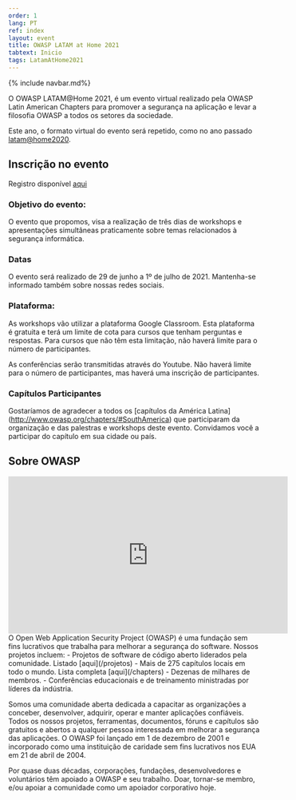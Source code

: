 ```yaml
---
order: 1
lang: PT
ref: index
layout: event
title: OWASP LATAM at Home 2021
tabtext: Inicio
tags: LatamAtHome2021
---
```

{% include navbar.md%}

O OWASP LATAM@Home 2021, é um evento virtual realizado pela OWASP Latin American Chapters para promover a segurança na aplicação e levar a filosofia OWASP a todos os setores da sociedade.

Este ano, o formato virtual do evento será repetido, como no ano passado [latam@home2020](/wwww-event-2020-latam-at-home/).

## Inscrição no evento
Registro disponível [aqui](https://www.eventbrite.com/e/owasp-latamhome-2021-registration-153357174437)

### Objetivo do evento:
O evento que propomos, visa a realização de três dias de workshops e apresentações simultâneas praticamente sobre temas relacionados à segurança informática.

### Datas
O evento será realizado de 29 de junho a 1º de julho de 2021. Mantenha-se informado também sobre nossas redes sociais.

### Plataforma:
As workshops vão utilizar a plataforma Google Classroom. Esta plataforma é gratuita e terá um limite de cota para cursos que tenham perguntas e respostas. Para cursos que não têm esta limitação, não haverá limite para o número de participantes.

As conferências serão transmitidas através do Youtube. Não haverá limite para o número de participantes, mas haverá uma inscrição de participantes.

### Capítulos Participantes
Gostaríamos de agradecer a todos os [capítulos da América Latina] (http://www.owasp.org/chapters/#SouthAmerica) que participaram da organização e das palestras e workshops deste evento. Convidamos você a participar do capítulo em sua cidade ou país.

## Sobre OWASP
<iframe width="560" height="315" src="https://www.youtube.com/embed/yD_Dd8Z8jDA" title="YouTube video player" frameborder="0" allow="accelerometer; autoplay; clipboard-write; encrypted-media; gyroscope; picture-in-picture" allowfullscreen></iframe>
O Open Web Application Security Project (OWASP) é uma fundação sem fins lucrativos que trabalha para melhorar a segurança do software. Nossos projetos incluem:
- Projetos de software de código aberto liderados pela comunidade. Listado [aqui](/projetos)
- Mais de 275 capítulos locais em todo o mundo. Lista completa [aqui](/chapters)
- Dezenas de milhares de membros.
- Conferências educacionais e de treinamento ministradas por líderes da indústria.

Somos uma comunidade aberta dedicada a capacitar as organizações a conceber, desenvolver, adquirir, operar e manter aplicações confiáveis. Todos os nossos projetos, ferramentas, documentos, fóruns e capítulos são gratuitos e abertos a qualquer pessoa interessada em melhorar a segurança das aplicações. O OWASP foi lançado em 1 de dezembro de 2001 e incorporado como uma instituição de caridade sem fins lucrativos nos EUA em 21 de abril de 2004.

Por quase duas décadas, corporações, fundações, desenvolvedores e voluntários têm apoiado a OWASP e seu trabalho. Doar, tornar-se membro, e/ou apoiar a comunidade como um apoiador corporativo hoje.
